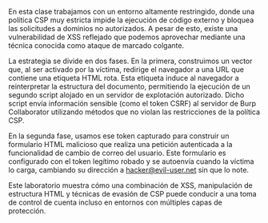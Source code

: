 En esta clase trabajamos con un entorno altamente restringido, donde una política CSP muy estricta impide la ejecución de código externo y bloquea las solicitudes a dominios no autorizados. A pesar de esto, existe una vulnerabilidad de XSS reflejado que podemos aprovechar mediante una técnica conocida como ataque de marcado colgante.

La estrategia se divide en dos fases. En la primera, construimos un vector que, al ser activado por la víctima, redirige el navegador a una URL que contiene una etiqueta HTML rota. Esta etiqueta induce al navegador a reinterpretar la estructura del documento, permitiendo la ejecución de un segundo script alojado en un servidor de explotación autorizado. Dicho script envía información sensible (como el token CSRF) al servidor de Burp Collaborator utilizando métodos que no violan las restricciones de la política CSP.

En la segunda fase, usamos ese token capturado para construir un formulario HTML malicioso que realiza una petición autenticada a la funcionalidad de cambio de correo del usuario. Este formulario es configurado con el token legítimo robado y se autoenvía cuando la víctima lo carga, cambiando su dirección a hacker@evil-user.net sin que lo note.

Este laboratorio muestra cómo una combinación de XSS, manipulación de estructura HTML y técnicas de evasión de CSP puede conducir a una toma de control de cuenta incluso en entornos con múltiples capas de protección.

